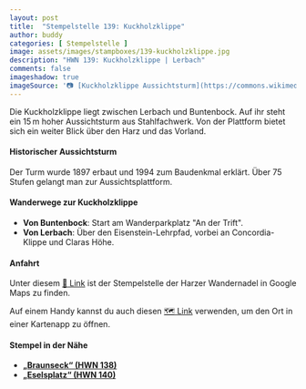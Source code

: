 ```yaml
---
layout: post
title:  "Stempelstelle 139: Kuckholzklippe"
author: buddy
categories: [ Stempelstelle ]
image: assets/images/stampboxes/139-kuckholzklippe.jpg
description: "HWN 139: Kuckholzklippe | Lerbach"
comments: false
imageshadow: true
imageSource: '📷 [Kuckholzklippe Aussichtsturm](https://commons.wikimedia.org/wiki/File:Kuckholzklippe_Aussichtsturm.jpg) von <a href="//commons.wikimedia.org/wiki/User:B.Thomas95" title="User:B.Thomas95">B.Thomas95</a> unter Lizenz [CC BY-SA 3.0](https://creativecommons.org/licenses/by-sa/3.0)'
---
```


Die Kuckholzklippe liegt zwischen Lerbach und Buntenbock. Auf ihr steht ein 15 m hoher Aussichtsturm aus Stahlfachwerk. Von der Plattform bietet sich ein weiter Blick über den Harz und das Vorland. 

#### Historischer Aussichtsturm

Der Turm wurde 1897 erbaut und 1994 zum Baudenkmal erklärt. Über 75 Stufen gelangt man zur Aussichtsplattform. 

#### Wanderwege zur Kuckholzklippe

- **Von Buntenbock**: Start am Wanderparkplatz "An der Trift". 
- **Von Lerbach**: Über den Eisenstein-Lehrpfad, vorbei an Concordia-Klippe und Claras Höhe. 

#### Anfahrt

Unter diesem [📍 Link](https://www.google.com/maps/dir/?api=1&origin=&destination=51.76632%2C%2010.31383) ist der Stempelstelle der Harzer Wandernadel in Google Maps zu finden.

<div class="android-only">
  Auf einem Handy kannst du auch diesen 
  <a href="geo:51.76632,10.31383">🗺️ Link</a> 
  verwenden, um den Ort in einer Kartenapp zu öffnen.
  <p></p>
</div>

#### Stempel in der Nähe

- [**„Braunseck“ (HWN 138)**](/stempelstelle-138-braunseck)
- [**„Eselsplatz“ (HWN 140)**](/stempelstelle-140-eselsplatz)
